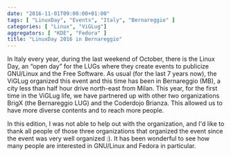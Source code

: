 ```yaml
---
date: "2016-11-01T09:00:00+01:00"
tags: [ "LinuxDay", "Events", "Italy", "Bernareggio" ]
categories: [ "Linux", "ViGLug"]
aggregators: [ "KDE", "Fedora" ]
title: "LinuxDay 2016 in Bernareggio"
---
```


In Italy every year, during the last weekend of October, there is the Linux Day, an “open day” for the LUGs where they create events to publicize GNU/Linux and the Free Software.
As usual (for the last 7 years now), the ViGLug organized this event and this time has been in Bernareggio (MB), a city less than half hour drive north-east from Milan.
This year, for the first time in the ViGLug life, we have partnered up with other two organizations BrigX (the Bernareggio LUG) and the Coderdojo Brianza.
This allowed us to have more diverse contents and to reach more people.

In this edition, I was not able to help out with the organization, and I'd like to thank all people of those three organizations that organized the event since the event was very well organized :).
It has been wonderful to see how many people are interested in GNU/Linux and Fedora in particular.
